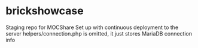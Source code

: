 # brickshowcase
Staging repo for MOCShare
Set up with continuous deployment to the server
helpers/connection.php is omitted, it just stores MariaDB connection info

